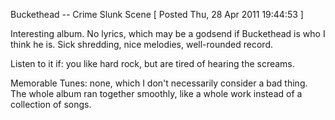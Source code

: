 Buckethead -- Crime Slunk Scene
[ Posted Thu, 28 Apr 2011 19:44:53 ]

Interesting album. No lyrics, which may be a godsend if Buckethead is who I think he is. Sick shredding, nice melodies, well-rounded record.

Listen to it if: you like hard rock, but are tired of hearing the screams.

Memorable Tunes: none, which I don't necessarily consider a bad thing. The whole album ran together smoothly, like a whole work instead of a collection of songs.
